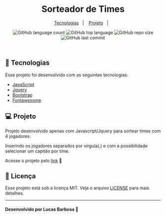 <h1 align="center">
    Sorteador de Times
</h1>

<p align="center">
  <a href="#-tecnologias">Tecnologias</a>&nbsp;&nbsp;&nbsp;|&nbsp;&nbsp;&nbsp;
  <a href="#-projeto">Projeto</a>&nbsp;&nbsp;&nbsp;|&nbsp;&nbsp;&nbsp;
</p>

<p align="center">
  <img alt="GitHub language count" src="https://img.shields.io/github/languages/count/lucasbars/Sorteador">
  <img alt="GitHub top language" src="https://img.shields.io/github/languages/top/lucasbars/Sorteador">
  <img alt="GitHub repo size" src="https://img.shields.io/github/repo-size/lucasbars/Sorteador">
  <img alt="GitHub last commit" src="https://img.shields.io/github/last-commit/lucasbars/Sorteador">
</p>

<br>

## 🚀 Tecnologias

Esse projeto foi desenvolvido com as seguintes tecnologias:

- [JavaScript](https://jquery.com/)
- [Jquery](https://jquery.com/)
- [Bootstrap](https://getbootstrap.com/)
- [Fontawesome](https://fontawesome.com/)


## 💻 Projeto

Projeto desenvolvido apenas com Javascript/Jquery para sortear times com 4 jogadores.

Inserindo os jogadores separados por vírgula(,) e com a possibilidade selecionar um capitão
por time.

Acesse o projeto pelo [link](https://lucasbars.github.io/Sorteador/) 💜

## 📝 Licença

Esse projeto está sob a licença MIT. Veja o arquivo [LICENSE](LICENSE.md) para mais detalhes.

---

#### Desenvolvido por Lucas Barbosa 💜